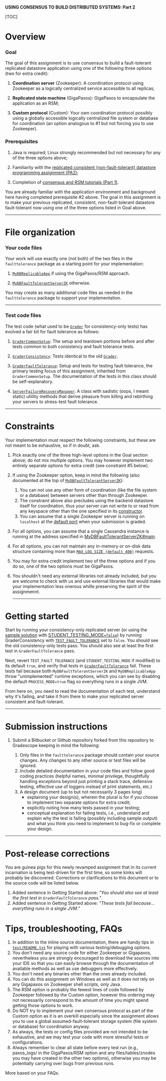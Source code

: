 **USING CONSENSUS TO BUILD DISTRIBUTED SYSTEMS: Part 2**

[TOC]

# Overview #

### Goal ###
The goal of this assignment is to use consensus to build a fault-tolerant replicated datastore application using one of the following three options (two for extra credit):

1. **Coordination server** (Zookeeper): A coordination protocol using Zookeeper as a logically centralized service accessible to all replicas;

2. **Replicated state machine** (GigaPaxos): GigaPaxos to encapsulate the application as an RSM;

3. **Custom protocol** (Custom): Your own coordination protocol possibly using a globally accessible logically centralized file system or database for coordination (an option analogous to #1 but not forcing you to use Zookeeper).

### Prerequisites ###

1. Java is required; Linux strongly recommended but not necessary for any of the three options above;

2. Familiarity with the [replicated consistent (non-fault-tolerant) datastore programming assignment (PA2)](https://bitbucket.org/avenka/590cc/src/master/consistency/);

3. Completion of [consensus and RSM tutorials (Part 1)](https://bitbucket.org/distrsys/consensus-rsm-tutorials/src/master/README.md?mode=edit&at=master).

You are already familiar with the application environment and background here having completed prerequisite #2 above. The goal in this assignment is to make your previous replicated, consistent, non-fault-tolerant datastore fault-tolerant now using one of the three options listed in Goal above.

***

#  File organization #

### Your code files ###
Your work will use exactly one (not both) of the two files in the `faulttolerance` package as a starting point for your implementation:

1. [`MyDBReplicableApp`](https://bitbucket.org/distrsys/fault-tolerant-db/src/master/src/server/faulttolerance/MyDBReplicableAppGP.java) if using the GigaPaxos/RSM approach.

2. [`MyDBFaultTolerantServerZK`](https://bitbucket.org/distrsys/fault-tolerant-db/src/master/src/server/faulttolerance/MyDBFaultTolerantServerZK.java) otherwise.

You may create as many additional code files as needed in the `faulttolerance` package to support your implementation.
***

### Test code files ###
The test code (what used to be [`Grader`](https://bitbucket.org/avenka/590cc/src/master/consistency/test/Grader.java) for consistency-only tests) has evolved a fair bit for fault tolerance as follows:

1. [`GraderCommonSetup`](https://bitbucket.org/distrsys/fault-tolerant-db/src/master/test/GraderCommonSetup.java): The setup and teardown portions before and after tests common to both consistency and fault tolerance tests.

2. [`GraderConsistency`](https://bitbucket.org/distrsys/fault-tolerant-db/src/master/test/GraderConsistency.java): Tests identical to the old [`Grader`](https://bitbucket.org/avenka/590cc/src/master/consistency/test/Grader.java).

3. [`GraderFaultTolerance`](https://bitbucket.org/distrsys/fault-tolerant-db/src/master/test/GraderFaultTolerance.java): Setup and tests for testing fault tolerance, the primary testing focus of this assignment, inherited from `GraderCommonSetup`. The documentation of the tests in this class should be self-explanatory.

4. [`ServerFailureRecoveryManager`](https://bitbucket.org/distrsys/fault-tolerant-db/src/master/test/ServerFailureRecoveryManager.java): A class with sadistic (oops, I meant static) utiility methods that derive pleasure from killing and rebirthing your servers to stress-test fault tolerance.

***

# Constraints #
Your implementation must respect the following constraints, but these are not meant to be exhaustive, so if in doubt, ask.

1. Pick exactly one of the three high-level options in the Goal section above; do not mix multiple options. You may however implement two entirely separate options for extra credit (see constraint #5 below).

2. If using the Zookeeper option, keep in mind the following (also documented at the top of [`MyDBFaultTolerantServerZK`](https://bitbucket.org/distrsys/fault-tolerant-db/src/master/src/server/faulttolerance/MyDBFaultTolerantServerZK.java)):
	1. You can not use any other form of coordination (like the file system or a database) between servers other than through Zookeeper. 
	2. The constraint above also precludes using the backend datastore itself for coordination, thus your server can not write to or read from any keyspace other than the one specified in its [constructor](https://bitbucket.org/distrsys/fault-tolerant-db/src/e4247b90b8e5fce088791db1d254ec4b217f66e1/src/server/faulttolerance/MyDBFaultTolerantServerZK.java#lines-60).
	3. You can assume that a single Zookeeper server is running on `localhost` at the [default port](https://bitbucket.org/distrsys/fault-tolerant-db/src/8d5714f278fd658e80f6f541a7e30cf0714e3500/src/server/faulttolerance/MyDBFaultTolerantServerZK.java#lines-49) when your submission is graded.
	
3. For all options, you can assume that a single Cassandra instance is running at the address specified in [MyDBFaultTolerantServerZK#main](https://bitbucket.org/distrsys/fault-tolerant-db/src/9a12b86469508854d641de52f19170ec6db712b5/src/server/faulttolerance/MyDBFaultTolerantServerZK.java#lines-107).

4. For all options, you can not maintain any in-memory or on-disk data structure containing more than [`MAX_LOG_SIZE (default 400)`](https://bitbucket.org/distrsys/fault-tolerant-db/src/9a12b86469508854d641de52f19170ec6db712b5/src/server/faulttolerance/MyDBFaultTolerantServerZK.java#lines-49) requests.

5. You may for extra credit implement two of the three options and if you do so, one of the two options must be GigaPaxos.

6. You shouldn't need any external libraries not already included, but you are welcome to check with us and use external libraries that would make your implementation less onerous whille preserving the spirit of the assignmennt.
	
	***

# Getting started #

Start by running your consistency-only replicated server (or using the [sample solution](https://bitbucket.org/distrsys/fault-tolerant-db/src/master/src/server/AVDBReplicatedServer.java) with [STUDENT_TESTING_MODE`=false`](https://bitbucket.org/distrsys/fault-tolerant-db/src/9a12b86469508854d641de52f19170ec6db712b5/test/GraderCommonSetup.java#lines-93)) by running GraderConsistency with [`TEST_FAULT_TOLERANCE`](https://bitbucket.org/distrsys/fault-tolerant-db/src/9a12b86469508854d641de52f19170ec6db712b5/test/GraderCommonSetup.java#lines-90) set to `false`. You should see the old consistency-only tests pass. You should also see at least the first test in `GraderFaultTolerance` pass.

Next, revert  `TEST_FAULT_TOLERANCE` (and `STUDENT_TESTING_MODE` if modified) to its default `true`, and verify that tests in [`GraderFaultTolerance`](https://bitbucket.org/distrsys/fault-tolerant-db/src/master/test/GraderFaultTolerance.java) fail. These tests fail because both `MyDBFaultTolerantServerZK` and `MyDBReplicableApp` throw "unimplemented" runtime exceptions, which you can see by disabling the default `PROCESS_MODE=true` flag so everything runs in a single JVM.

From here on, you need to read the documentation of each test, understand why it's failing, and take it from there to make your replicated server consistent and fault-tolerant.

***

# Submission instructions #

1. Submit a Bitbucket or Github repository forked from this repository to Gradescope keeping in mind the following:

    1. Only files in the `faulttolerance` package should contain your source changes. Any changes to any other source or test files will be ignored.
	2. Include detailed documentation in your code files and follow good coding practices (helpful names, minimal privilege, thoughtfully handling exceptions beyond just printing a stack trace, defensive testing, effective use of loggers instead of print statements, etc.) 
	3. A design document (up to but not necessarily 3 pages long) 
		* explaining your design(s), wherein the plural is for if you choose to implement two separate options for extra credit; 
		* explicitly noting how many tests passed in your testing; 
		* conceptual explanation for failing tests, i.e., understand and explain why the test is failing (possibly including sample output) and what you think you need to implement to bug-fix or complete your design.
	
***

# Post-release corrections #
You are guinea pigs for this newly revamped assignment that in its current incarnation is being test-driven for the first time, so some kinks will probably be discovered. Corrections or clarifications to this document or to the source code will be listed below.

1. Added sentence in Getting Started above: *"You should also see at least the first test in `GraderFaultTolerance` pass."*.
2. Added sentence in Getting Started above: *"These tests fail because... everything runs in a single JVM."*

# Tips, troubleshooting, FAQs #
1. In addition to the inline source documentation, there are handy tips in [`test/README.txt`](https://bitbucket.org/distrsys/fault-tolerant-db/src/master/test/README.txt) for playing with various testing/debugging options.
2. You don't need any source code for either Zookeeper or Gigapaxos, nevertheless you are strongly encouraged to download the sources into your IDE so that you can easily browse through the documentation of available methods as well as use debuggers more effectively.
3. You don't need any binaries other than the ones already included.
4. You can do this assignment on Windows as well as it does not rely on any Gigapaxos on Zookeeper shell scripts, only Java.
5. The RSM option is probably the fewest lines of code followed by Zookeeper followed by the Custom option, however this ordering may not necessarily correspond to the amount of time you might spend getting those options to work.
6. Do NOT try to implement your own consensus protocol as part of the Custom option as it is an overkill especially since the assignment allows you to use a global assumed-fault-tolerant storage system (file system or database) for coordination anyway.
7. As always, the tests or config files provided are not intended to be exhaustive, and we may test your code with more stressful tests or configurations.
8. Always remember to clear all state before every test run (e.g., paxos_logs/ in the GigaPaxos/RSM option and any files/tables/znodes you may have created in the other two options), otherwise you may be potentially carrying over bugs from previous runs.

More based on your FAQs.


